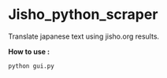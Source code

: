 # Jisho_python_scraper
Translate japanese text using jisho.org results.


**How to use :**

`python gui.py`